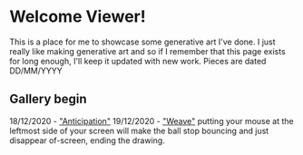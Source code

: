 # Welcome Viewer!
This is a place for me to showcase some generative art I've done. I just really like making generative art and so if I remember that this page exists for long enough, I'll keep it updated with new work.
Pieces are dated DD/MM/YYYY
## Gallery begin
18/12/2020 - ["Anticipation"](https://bakunawa0.github.io/code-art-gallery.github.io/AnticipationJS/)
19/12/2020 - ["Weave"](https://bakunawa0.github.io/code-art-gallery.github.io/WeaveJS/) putting your mouse at the leftmost side of your screen will make the ball stop bouncing and just disappear of-screen, ending the drawing.
